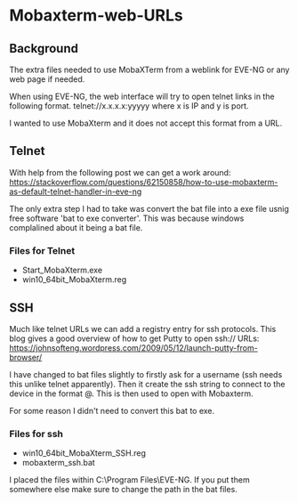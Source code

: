 # Mobaxterm-web-URLs

## Background
The extra files needed to use MobaXTerm from a weblink for EVE-NG or any web page if needed. 

When using EVE-NG, the web interface will try to open telnet links in the following format. telnet://x.x.x.x:yyyyy where x is IP and y is port.

I wanted to use MobaXterm and it does not accept this format from a URL.

## Telnet
With help from the following post we can get a work around:
https://stackoverflow.com/questions/62150858/how-to-use-mobaxterm-as-default-telnet-handler-in-eve-ng

The only extra step I had to take was convert the bat file into a exe file usnig free software 'bat to exe converter'. This was because windows complalined about it being a bat file.

### Files for Telnet
* Start_MobaXterm.exe 
* win10_64bit_MobaXterm.reg

## SSH
Much like telnet URLs we can add a registry entry for ssh protocols. 
This blog gives a good overview of how to get Putty to open ssh:// URLs: 
https://johnsofteng.wordpress.com/2009/05/12/launch-putty-from-browser/

I have changed to bat files slightly to firstly ask for a username (ssh needs this unlike telnet apparently). Then it create the ssh string to connect to the device in the format <username>@<ip addresss>. This is then used to open with Mobaxterm.
  
For some reason I didn't need to convert this bat to exe.

### Files for ssh
* win10_64bit_MobaXterm_SSH.reg 
* mobaxterm_ssh.bat

I placed the files within C:\Program Files\EVE-NG. If you put them somewhere else make sure to change the path in the bat files.
